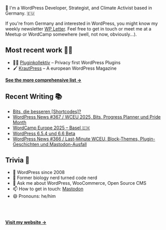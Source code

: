👋 I'm a WordPress Developer, Strategist, and Climate Activist based in Germany. 🇪🇺

If you're from Germany and interested in WordPress, you might know my weekly newsletter [WP Letter](https://wpletter.de/). Feel free to get in touch or meet me at a Meetup or WordCamp somewhere (well, not now, obviously...).


## Most recent work 👷‍♂️

- 👨‍💻 [Pluginkollektiv](https://github.com/pluginkollektiv) – Privacy first WordPress Plugins
- 🖌️ [KrautPress](https://kraut.press) – A european WordPress Magazine

**[See the more comprehensive list &rarr;](https://simonkraft.com/what-i-do)**


## Recent Writing 📚

<!-- BLOG-POST-LIST:START -->
- [Bits, die besseren [Shortcodes]?](https://www.wppodcast.de/podcast/bits-die-besseren-shortcodes/)
- [WordPress News #367 / WCEU 2025, Bits, Progress Planner und Pride Month](https://feed.kraut.press/link/14399/16716619/367)
- [WordCamp Europe 2025 – Basel 🇨🇭](https://feed.presswerk.net/link/14419/16715574/wordcamp-europe-2025-basel-%f0%9f%87%a8%f0%9f%87%ad)
- [WordPress 6.5.4 und 6.6 Beta](https://www.wppodcast.de/podcast/wordpress-6-5-4-und-6-6-beta/)
- [WordPress News #366 / Last-Minute WCEU, Block-Themes, Plugin-Geschichten und Mastodon-Ausfall](https://feed.kraut.press/link/14399/16709375/366)
<!-- BLOG-POST-LIST:END -->


## Trivia 🤪

- 👴 WordPress since 2008
- 🌱 Former biology nerd turned code nerd
- 💬 Ask me about WordPress, WooCommerce, Open Source CMS
- 📫 How to get in touch: [Mastodon](https://dewp.space/@simon)
- 😄 Pronouns: he/him

<br/><br/><br/>
**[Visit my website &rarr;](https://simonkraft.com/hi)**